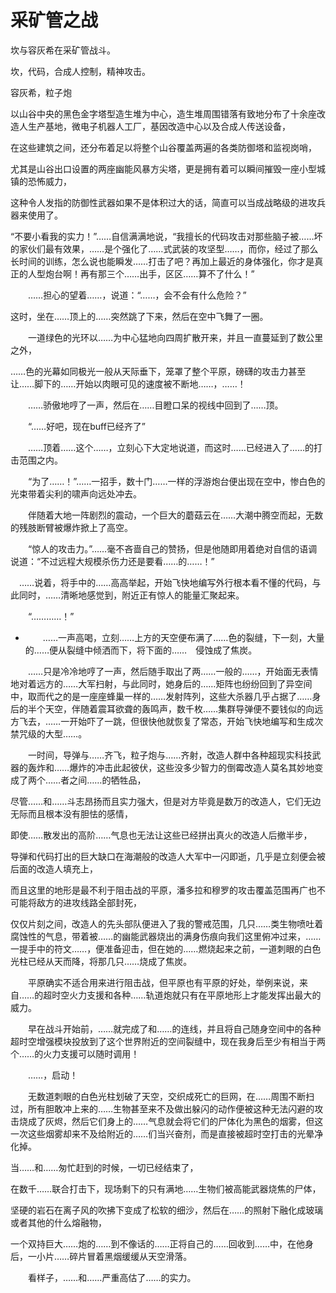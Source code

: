 # 采矿管之战

坎与容灰希在采矿管战斗。



坎，代码，合成人控制，精神攻击。

容灰希，粒子炮  


以山谷中央的黑色金字塔型造生堆为中心，造生堆周围错落有致地分布了十余座改造人生产基地，微电子机器人工厂，基因改造中心以及合成人传送设备，

在这些建筑之间，还分布着足以将整个山谷覆盖两遍的各类防御塔和监视岗哨，

尤其是山谷出口设置的两座幽能风暴方尖塔，更是拥有着可以瞬间摧毁一座小型城镇的恐怖威力，

这种令人发指的防御性武器如果不是体积过大的话，简直可以当成战略级的进攻兵器来使用了。

“不要小看我的实力！”……自信满满地说，“我擅长的代码攻击对那些脑子被……坏的家伙们最有效果，……是个强化了……式武装的攻坚型……，而你，经过了那么长时间的训练，怎么说也能瞬发……打击了吧？再加上最近的身体强化，你才是真正的人型炮台啊！再有那三个……出手，区区……算不了什么！”

　　……担心的望着……，说道：“……，会不会有什么危险？”

这时，坐在……顶上的……突然跳了下来，然后在空中飞舞了一圈。

　　一道绿色的光环以……为中心猛地向四周扩散开来，并且一直蔓延到了数公里之外，

……色的光幕如同极光一般从天际垂下，笼罩了整个平原，磅礴的攻击力甚至让……脚下的……开始以肉眼可见的速度被不断地……，……！

　　……骄傲地哼了一声，然后在……目瞪口呆的视线中回到了……顶。

　　“……好吧，现在buff已经齐了”

　　……顶着……这个……，立刻心下大定地说道，而这时……已经进入了……的打击范围之内。

　　“为了……！”……一招手，数十门……一样的浮游炮台便出现在空中，惨白色的光束带着尖利的啸声向远处冲去。

　　伴随着大地一阵剧烈的震动，一个巨大的蘑菇云在……大潮中腾空而起，无数的残肢断臂被爆炸掀上了高空。

　　“惊人的攻击力。”……毫不吝啬自己的赞扬，但是他随即用着绝对自信的语调说道：“不过远程大规模杀伤力还是要看……的……！”

　……说着，将手中的……高高举起，开始飞快地编写外行根本看不懂的代码，与此同时，……清晰地感觉到，附近正有惊人的能量汇聚起来。

　　“…………！”

* 　　……一声高喝，立刻……上方的天空便布满了……色的裂缝，下一刻，大量的……便从裂缝中倾洒而下，将下面的……　侵蚀成了焦炭。

　　……只是冷冷地哼了一声，然后随手取出了两……一般的……，开始面无表情地对着远方的……大军扫射，与此同时，她身后的……矩阵也纷纷回到了异空间中，取而代之的是一座座蜂巢一样的……发射阵列，这些大杀器几乎占据了……身后的半个天空，伴随着震耳欲聋的轰鸣声，数千枚……集群导弹便不要钱似的向远方飞去，……一开始吓了一跳，但很快他就恢复了常态，开始飞快地编写和生成次禁咒级的大型……。

　　一时间，导弹与……齐飞，粒子炮与……齐射，改造人群中各种超现实科技武器的轰炸和……爆炸的冲击此起彼伏，这些没多少智力的倒霉改造人莫名其妙地变成了两个……者之间……的牺牲品，

尽管……和……斗志昂扬而且实力强大，但是对方毕竟是数万的改造人，它们无边无际而且根本没有胆怯的感情，

即使……散发出的高阶……气息也无法让这些已经拼出真火的改造人后撤半步，

导弹和代码打出的巨大缺口在海潮般的改造人大军中一闪即逝，几乎是立刻便会被后面的改造人填充上，

而且这里的地形是最不利于阻击战的平原，潘多拉和穆罗的攻击覆盖范围再广也不可能将敌方的进攻线路全部封死，

仅仅片刻之间，改造人的先头部队便进入了我的警戒范围，几只……类生物喷吐着腐蚀性的气息，带着被……的幽能武器烧出的满身伤痕向我们这里俯冲过来，……一提手中的符文……，便准备迎击，但在她的……燃烧起来之前，一道刺眼的白色光柱已经从天而降，将那几只……烧成了焦炭。

　　平原确实不适合用来进行阻击战，但平原也有平原的好处，举例来说，来自……的超时空火力支援和各种……轨道炮就只有在平原地形上才能发挥出最大的威力。

　　早在战斗开始前，……就完成了和……的连线，并且将自己随身空间中的各种超时空增强模块投放到了这个世界附近的空间裂缝中，现在我身后至少有相当于两个……的火力支援可以随时调用！

　　……，启动！

　　无数道刺眼的白色光柱划破了天空，交织成死亡的巨网，在……周围不断扫过，所有胆敢冲上来的……生物甚至来不及做出躲闪的动作便被这种无法闪避的攻击烧成了灰烬，然后它们身上的……气息就会将它们的尸体化为黑色的烟雾，但这一次这些烟雾却来不及给附近的……们当兴奋剂，而是直接被超时空打击的光晕净化掉。

当……和……匆忙赶到的时候，一切已经结束了，

在数千……联合打击下，现场剩下的只有满地……生物们被高能武器烧焦的尸体，

坚硬的岩石在离子风的吹拂下变成了松软的细沙，然后在……的照射下融化成玻璃或者其他的什么熔融物，

一个双持巨大……炮的……到不像话的……正将自己的……回收到……中，在他身后，一小片……碎片冒着黑烟缓缓从天空滑落。

　　看样子，……和……严重高估了……的实力。

